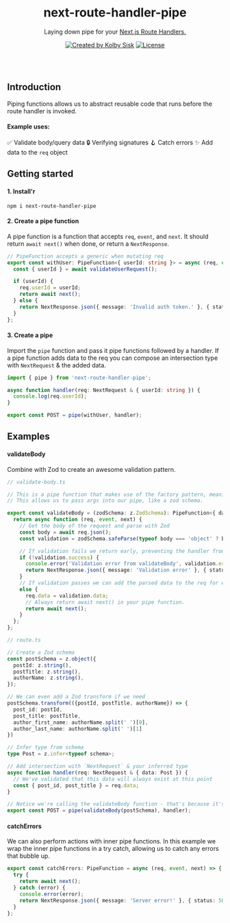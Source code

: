 <p align="center">
  <h1 align="center">next-route-handler-pipe</h1>
  <p align="center">
    Laying down pipe for your <a href="https://nextjs.org/docs/app/building-your-application/routing/route-handlers" rel="nofollow">Next.js Route Handlers.</a>
  </p>
</p>
<p align="center">
<a href="https://twitter.com/kolbysisk" rel="nofollow"><img src="https://img.shields.io/badge/created%20by-@kolbysisk-e57060.svg" alt="Created by Kolby Sisk"></a>
<a href="https://opensource.org/licenses/MIT" rel="nofollow"><img src="https://img.shields.io/github/license/kolbysisk/next-route-handler-pipe" alt="License"></a>
</p>

<br/>
<br/>

## Introduction

Piping functions allows us to abstract reusable code that runs before the route handler is invoked.

#### Example uses:

✅ Validate body/query data
🔒 Verifying signatures
🪝 Catch errors
✨ Add data to the `req` object

## Getting started

#### 1. Install'r

`npm i next-route-handler-pipe`

#### 2. Create a pipe function

A pipe function is a function that accepts `req`, `event`, and `next`. It should return `await next()` when done, or return a `NextResponse`.

```ts
// PipeFunction accepts a generic when mutating req
export const withUser: PipeFunction<{ userId: string }> = async (req, event, next) => {
  const { userId } = await validateUserRequest();

  if (userId) {
    req.userId = userId;
    return await next();
  } else {
    return NextResponse.json({ message: 'Invalid auth token.' }, { status: 401 });
  }
};
```

#### 3. Create a pipe

Import the `pipe` function and pass it pipe functions followed by a handler. If a pipe function adds data to the req you can compose an intersection type with `NextRequest` & the added data.

```ts
import { pipe } from 'next-route-handler-pipe';

async function handler(req: NextRequest & { userId: string }) {
  console.log(req.userId);
}

export const POST = pipe(withUser, handler);
```

## Examples

#### validateBody

Combine with Zod to create an awesome validation pattern.

```ts
// validate-body.ts

// This is a pipe function that makes use of the factory pattern, meaning it returns a pipe function.
// This allows us to pass args into our pipe, like a zod schema.

export const validateBody = (zodSchema: z.ZodSchema): PipeFunction<{ data: any }> => {
  return async function (req, event, next) {
    // Get the body of the request and parse with Zod
    const body = await req.json();
    const validation = zodSchema.safeParse(typeof body === 'object' ? body : JSON.parse(body));

    // If validation fails we return early, preventing the handler from running.
    if (!validation.success) {
      console.error('Validation error from validateBody', validation.error);
      return NextResponse.json({ message: 'Validation error' }, { status: 400 });
    }
    // If validation passes we can add the parsed data to the req for easy access in our handler.
    else {
      req.data = validation.data;
      // Always return await next() in your pipe function.
      return await next();
    }
  };
};
```

```ts
// route.ts

// Create a Zod schema
const postSchema = z.object({
  postId: z.string(),
  postTitle: z.string(),
  authorName: z.string(),
});

// We can even add a Zod transform if we need
postSchema.transform(({postId, postTitle, authorName}) => {
  post_id: postId,
  post_title: postTitle,
  author_first_name: authorName.split(' ')[0],
  author_last_name: authorName.split(' ')[1]
})

// Infer type from schema
type Post = z.infer<typeof schema>;

// Add intersection with `NextRequest` & your inferred type
async function handler(req: NextRequest & { data: Post }) {
  // We've validated that this data will always exist at this point
  const { post_id, post_title } = req.data;
}

// Notice we're calling the validateBody function - that's because it's a factory that will return a pipe function
export const POST = pipe(validateBody(postSchema), handler);
```

#### catchErrors

We can also perform actions with inner pipe functions. In this example we wrap the inner pipe functions in a try catch, allowing us to catch any errors that bubble up.

```ts
export const catchErrors: PipeFunction = async (req, event, next) => {
  try {
    return await next();
  } catch (error) {
    console.error(error);
    return NextResponse.json({ message: 'Server error!' }, { status: 500 });
  }
};
```
